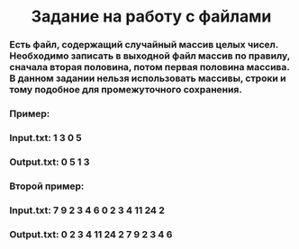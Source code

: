 <h1 align = center> Задание на работу с файлами </h1>
<h3> Есть файл, содержащий случайный массив целых чисел. Необходимо записать в выходной файл массив по правилу, сначала вторая половина, потом первая половина массива. В данном задании нельзя использовать массивы, строки и тому подобное для промежуточного сохранения.</h3>

<h3>Пример:</h3>
<h3>Input.txt: 1 3 0 5</h3>
<h3>Output.txt: 0 5 1 3</h3>

<h3>Второй пример:</h3>
<h3>Input.txt: 7 9 2 3 4 6 0 2 3 4 11 24 2</h3>
<h3>Output.txt: 0 2 3 4 11 24 2 7 9 2 3 4 6</h3>

